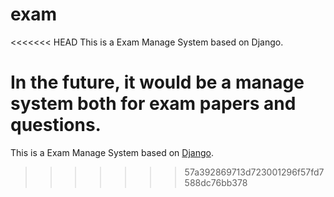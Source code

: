 # exam
<<<<<<< HEAD
This is a Exam Manage System based on Django.

In the future, it would be a manage system both for exam papers 
and questions.
=======
This is a Exam Manage System based on [Django](https://www.djangoproject.com/).
>>>>>>> 57a392869713d723001296f57fd7588dc76bb378
